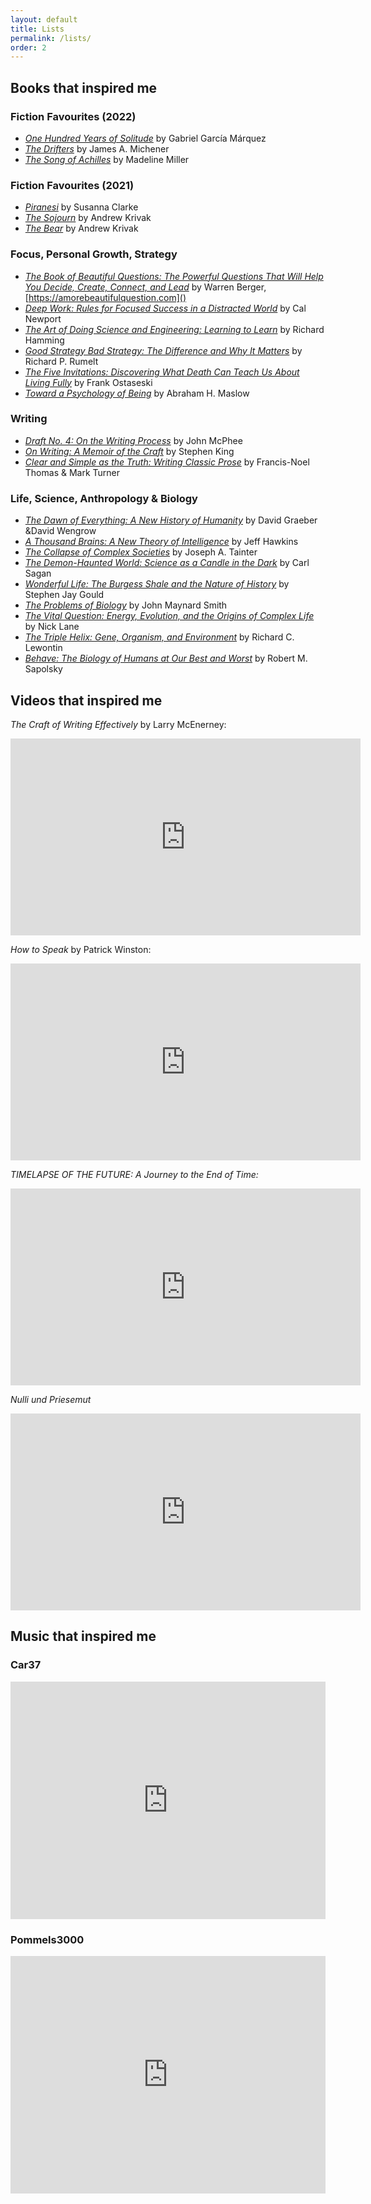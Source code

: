 ```yaml
---
layout: default
title: Lists
permalink: /lists/
order: 2
---
```


## Books that inspired me

### Fiction Favourites (2022)

- [*One Hundred Years of Solitude*](https://www.goodreads.com/book/show/320.One_Hundred_Years_of_Solitude) by Gabriel García Márquez
- [*The Drifters*](https://www.goodreads.com/book/show/42955.The_Drifters) by James A. Michener
- [*The Song of Achilles*](https://www.goodreads.com/book/show/13623848-the-song-of-achilles) by Madeline Miller

### Fiction Favourites (2021)

- [*Piranesi*](https://www.goodreads.com/book/show/50202953-piranesi) by Susanna Clarke
- [*The Sojourn*](https://www.goodreads.com/book/show/9501104-the-sojourn) by Andrew Krivak
- [*The Bear*](https://www.goodreads.com/book/show/45869112-the-bear) by Andrew Krivak

### Focus, Personal Growth, Strategy

- [*The Book of Beautiful Questions: The Powerful Questions That Will Help You Decide, Create, Connect, and Lead*](https://www.goodreads.com/book/show/37941659-the-book-of-beautiful-questions) by Warren Berger, [https://amorebeautifulquestion.com]()
- [*Deep Work: Rules for Focused Success in a Distracted World*](https://www.goodreads.com/book/show/28383248-deep-work) by Cal Newport
- [*The Art of Doing Science and Engineering: Learning to Learn*](https://www.goodreads.com/book/show/530415.The_Art_of_Doing_Science_and_Engineering) by Richard Hamming
- [*Good Strategy Bad Strategy: The Difference and Why It Matters*](https://www.goodreads.com/book/show/11721966-good-strategy-bad-strategy) by Richard P. Rumelt
- [*The Five Invitations: Discovering What Death Can Teach Us About Living Fully*](https://www.goodreads.com/book/show/30139695-the-five-invitations) by Frank Ostaseski
- [*Toward a Psychology of Being*](https://www.goodreads.com/book/show/332792.Toward_a_Psychology_of_Being) by Abraham H. Maslow


### Writing
- [*Draft No. 4: On the Writing Process*](https://www.goodreads.com/book/show/18194765-draft-no-4) by John McPhee
- [*On Writing: A Memoir of the Craft*](https://www.goodreads.com/book/show/10569.On_Writing) by Stephen King
- [*Clear and Simple as the Truth: Writing Classic Prose*](https://www.goodreads.com/book/show/120549.Clear_and_Simple_as_the_Truth) by Francis-Noel Thomas & Mark Turner

### Life, Science, Anthropology & Biology
- [*The Dawn of Everything: A New History of Humanity*](https://www.goodreads.com/book/show/56269264-the-dawn-of-everything) by David Graeber &David Wengrow
-  [*A Thousand Brains: A New Theory of Intelligence*](https://www.goodreads.com/book/show/54503521-a-thousand-brains) by Jeff Hawkins
- [*The Collapse of Complex Societies*](https://www.goodreads.com/book/show/477.The_Collapse_of_Complex_Societies) by Joseph A. Tainter
- [*The Demon-Haunted World: Science as a Candle in the Dark*](https://www.goodreads.com/book/show/17349.The_Demon_Haunted_World) by Carl Sagan
- [*Wonderful Life: The Burgess Shale and the Nature of History*](https://www.goodreads.com/book/show/36475.Wonderful_Life) by Stephen Jay Gould
- [*The Problems of Biology*](https://www.goodreads.com/book/show/5636928-the-problems-of-biology) by John Maynard Smith
- [*The Vital Question: Energy, Evolution, and the Origins of Complex Life*](https://www.goodreads.com/book/show/26530386-the-vital-question) by Nick Lane
- [*The Triple Helix: Gene, Organism, and Environment*](https://www.goodreads.com/book/show/185154.The_Triple_Helix) by Richard C. Lewontin
- [*Behave: The Biology of Humans at Our Best and Worst*](https://www.goodreads.com/book/show/31170723-behave) by Robert M. Sapolsky

## Videos that inspired me

*The Craft of Writing Effectively* by Larry McEnerney:
<iframe width="560" height="315" src="https://www.youtube.com/embed/vtIzMaLkCaM" title="YouTube video player" frameborder="0" allow="accelerometer; autoplay; clipboard-write; encrypted-media; gyroscope; picture-in-picture" allowfullscreen></iframe>

*How to Speak* by Patrick Winston:
<iframe width="560" height="315" src="https://www.youtube.com/embed/Unzc731iCUY" title="YouTube video player" frameborder="0" allow="accelerometer; autoplay; clipboard-write; encrypted-media; gyroscope; picture-in-picture" allowfullscreen></iframe>

*TIMELAPSE OF THE FUTURE: A Journey to the End of Time:*
<iframe width="560" height="315" src="https://www.youtube.com/embed/uD4izuDMUQA" title="YouTube video player" frameborder="0" allow="accelerometer; autoplay; clipboard-write; encrypted-media; gyroscope; picture-in-picture; web-share" allowfullscreen></iframe>

*Nulli und Priesemut*
<iframe width="560" height="315" src="https://www.youtube.com/embed/u32SxHmmgl0" title="YouTube video player" frameborder="0" allow="accelerometer; autoplay; clipboard-write; encrypted-media; gyroscope; picture-in-picture" allowfullscreen></iframe>


## Music that inspired me

### Car37
<iframe src="https://open.spotify.com/embed/playlist/2fikfzDIVOMJY77ICHYLlG" width="100%" height="380" frameBorder="0" allowtransparency="true" allow="encrypted-media"></iframe>

### Pommels3000
<iframe src="https://open.spotify.com/embed/playlist/1rabGq1EiIM2Eb5Lutjwtf" width="100%" height="380" frameBorder="0" allowtransparency="true" allow="encrypted-media"></iframe>
